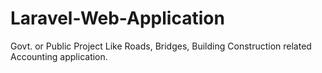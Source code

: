 # Laravel-Web-Application
Govt. or Public Project Like Roads, Bridges, Building Construction related Accounting application.
